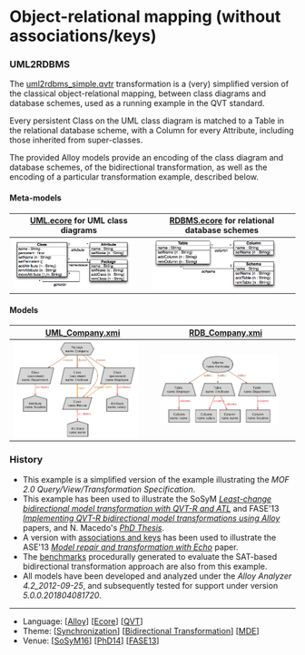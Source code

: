 # Object-relational mapping (without associations/keys)

### UML2RDBMS
The [uml2rdbms_simple.qvtr](Resources/uml2rdbms_simple.qvtr) transformation is a (very) simplified version of the classical object-relational mapping, between class diagrams and database schemes, used as a running example in the QVT standard.

Every persistent Class on the UML class diagram is matched to a Table in the relational database scheme, with a Column for every Attribute, including those inherited from super-classes.

The provided Alloy models provide an encoding of the class diagram and database schemes, of the bidirectional transformation, as well as the encoding of a particular transformation example, described below.

#### Meta-models
| [UML.ecore](Resources/UML.ecore) for UML class diagrams | [RDBMS.ecore](Resources/RDBMS.ecore) for relational database schemes |
| --- | --- |
| <img src="Resources/images/UML_metamodel.png" alt="UML metamodel" width="90%"> | <img src="Resources/images/RDB_metamodel.png" alt="RDBMS metamodel" width="90%"> |

#### Models
| [UML_Company.xmi](Resources/UML_Company.xmi) | [RDB_Company.xmi](Resources/RDB_Company.xmi) |
| --- | --- |
| <img src="Resources/images/UML_company.png" alt="UML company" width="90%" align="middle"/> | <img src="Resources/images/RDB_company.png" alt="RDB company" width="90%" align="middle"/> |

### History
* This example is a simplified version of the example illustrating the *MOF 2.0 Query/View/Transformation Specification*. 
* This example has been used to illustrate the SoSyM *[Least-change bidirectional model transformation with QVT-R and ATL](http://nmacedo.github.io/pubs.html#sosym16)* and FASE'13 *[Implementing QVT-R bidirectional model transformations using Alloy](http://nmacedo.github.io/pubs.html#fase13)* papers, and N. Macedo's *[PhD Thesis](http://nmacedo.github.io/pubs.html#phd14)*.
* A version with [associations and keys](../CD2DBS_keys) has been used to illustrate the ASE'13 *[Model repair and transformation with Echo](http://nmacedo.github.io/pubs.html#ase13)* paper.
* The [benchmarks](Resources/Benchmarks) procedurally generated to evaluate the SAT-based bidirectional transformation approach are also from this example.
* All models have been developed and analyzed under the *Alloy Analyzer 4.2_2012-09-25*, and subsequently tested for support under version *5.0.0.201804081720*.

<!-- Warning: resource URIs -->

---

* Language: [[Alloy](https://github.com/nmacedo/MSV/wiki/By-Language#alloy)] [[Ecore](https://github.com/nmacedo/MSV/wiki/By-Language#ecore)] [[QVT](https://github.com/nmacedo/MSV/wiki/By-Language#qvt)]
* Theme: [[Synchronization](https://github.com/nmacedo/MSV/wiki/By-Theme#synchronization)] [[Bidirectional Transformation](https://github.com/nmacedo/MSV/wiki/By-Theme#bidirectional-transformation)] [[MDE](https://github.com/nmacedo/MSV/wiki/By-Theme#mde)]
* Venue: [[SoSyM16](https://github.com/nmacedo/MSV/wiki/By-Venue#sosym16)] [[PhD14](https://github.com/nmacedo/MSV/wiki/By-Venue#phd14)] [[FASE13](https://github.com/nmacedo/MSV/wiki/By-Venue#fase13)]
